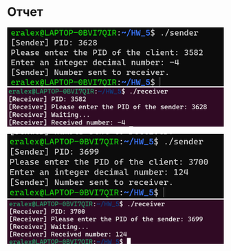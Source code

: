 # Отчет

![img.png](img.png)
![img_1.png](img_1.png)

![img_2.png](img_2.png)
![img_3.png](img_3.png)